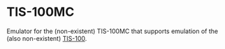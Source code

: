 # TIS-100MC

Emulator for the (non-existent) TIS-100MC that supports emulation of the (also non-existent) [TIS-100](http://www.zachtronics.com/tis-100/).
